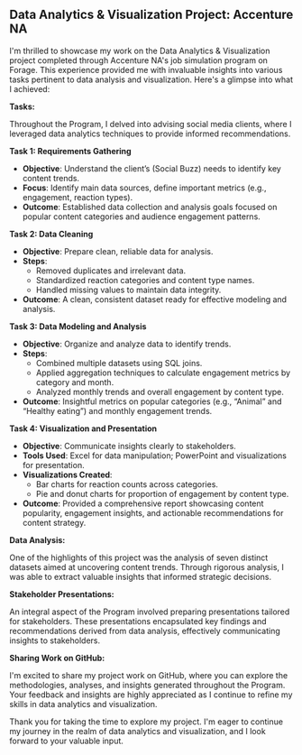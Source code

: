 ## Data Analytics & Visualization Project: Accenture NA

I'm thrilled to showcase my work on the Data Analytics & Visualization project completed through Accenture NA's job simulation program on Forage. This experience provided me with invaluable insights into various tasks pertinent to data analysis and visualization. Here's a glimpse into what I achieved:

**Tasks:**

Throughout the Program, I delved into advising social media clients, where I leveraged data analytics techniques to provide informed recommendations.

**Task 1: Requirements Gathering**
- **Objective**: Understand the client’s (Social Buzz) needs to identify key content trends.
- **Focus**: Identify main data sources, define important metrics (e.g., engagement, reaction types).
- **Outcome**: Established data collection and analysis goals focused on popular content categories and audience engagement patterns.

**Task 2: Data Cleaning**
- **Objective**: Prepare clean, reliable data for analysis.
- **Steps**:
  - Removed duplicates and irrelevant data.
  - Standardized reaction categories and content type names.
  - Handled missing values to maintain data integrity.
- **Outcome**: A clean, consistent dataset ready for effective modeling and analysis.

**Task 3: Data Modeling and Analysis**
- **Objective**: Organize and analyze data to identify trends.
- **Steps**:
  - Combined multiple datasets using SQL joins.
  - Applied aggregation techniques to calculate engagement metrics by category and month.
  - Analyzed monthly trends and overall engagement by content type.
- **Outcome**: Insightful metrics on popular categories (e.g., “Animal” and “Healthy eating”) and monthly engagement trends.

**Task 4: Visualization and Presentation**
- **Objective**: Communicate insights clearly to stakeholders.
- **Tools Used**: Excel for data manipulation; PowerPoint and visualizations for presentation.
- **Visualizations Created**:
  - Bar charts for reaction counts across categories.
  - Pie and donut charts for proportion of engagement by content type.
- **Outcome**: Provided a comprehensive report showcasing content popularity, engagement insights, and actionable recommendations for content strategy.

**Data Analysis:**

One of the highlights of this project was the analysis of seven distinct datasets aimed at uncovering content trends. Through rigorous analysis, I was able to extract valuable insights that informed strategic decisions.

**Stakeholder Presentations:**

An integral aspect of the Program involved preparing presentations tailored for stakeholders. These presentations encapsulated key findings and recommendations derived from data analysis, effectively communicating insights to stakeholders.

**Sharing Work on GitHub:**

I'm excited to share my project work on GitHub, where you can explore the methodologies, analyses, and insights generated throughout the Program. Your feedback and insights are highly appreciated as I continue to refine my skills in data analytics and visualization.

Thank you for taking the time to explore my project. I'm eager to continue my journey in the realm of data analytics and visualization, and I look forward to your valuable input.
